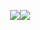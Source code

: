 <p align="center"><a href="https://www.dailycodingproblem.com/"><img src="https://github.com/oleg-cherednik/DailyCodingProblem/blob/master/dcp.jpg"></a><a href="https://www.java.com/"><img src="https://github.com/oleg-cherednik/DailyCodingProblem/blob/master/java.png"></a></p>
